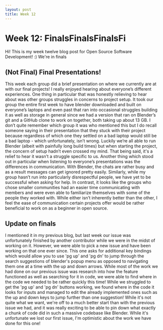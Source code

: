 ```yaml
---
layout: post
title: Week 12
---
```


# Week 12: FinalsFinalsFinalsFi
Hi! This is my week twelve blog post for Open Source Software Development! :) We're in finals

## (Not Final) Final Presentations!
This week each group did a brief presentation on where we currently are at with our final projects! I really enjoyed hearing about everyone’s different experiences. One thing in particular that was honestly relieving to hear about was other groups struggles in concerns to project setup. It took our group the entire first week to have blender downloaded and built on everyone’s laptops and even past that ran into occasional struggles building it as well as storage in general since we had a version that ran on Blender’s git and a GitHub clone to work on together, both taking up about 13 GB. I don’t quite remember which group it was who mentioned this but I do recall someone saying in their presentation that they stuck with their project because regardless of which one they settled on a bad laptop would still be a bad laptop - which unfortunately, isn’t wrong. Luckily we’re all able to run Blender (albeit with painfully long build times) but when starting the project, the concern of setup hadn’t even crossed my mind. That being said, it's a relief to hear it wasn’t a struggle specific to us. Another thing which stood out in particular when listening to everyone’s presentations was the differences in communication. With Blender, the chats are rather busy and as a result messages can get ignored pretty easily. Similarly, while my group hasn’t run into particularly disrespectful people, we have yet to be successful when asking for help. In contrast, it looks like the groups who chose smaller communities had an easier time communicating with members and were even able to familiarize themselves with some of the people they worked with. While either isn’t inherently better than the other, I feel the ease of communication certain projects offer would be rather beneficial to work on as a beginner in open source.

## Update on finals
I mentioned it in my previous blog, but last week our issue was unfortunately finished by another contributor while we were in the midst of working on it. However, we were able to pick a new issue and have been working on that one ever since. This one asks for additional key bindings which would allow you to use 'pg up' and 'pg dn' to jump through the search suggestions of blender's popup menu as opposed to navigating them one at a time with the up and down arrows. While most of the work we had done on our previous issue was research into how the feature functioned as well as searching for it in code, we were able to find where in the code we needed to be rather quickly this time! While we struggled to get the 'pg up' and 'pg dn' buttons working, we found where in the code it looks for inputs and managed to edit the already implemented ones such as the up and down keys to jump further than one suggestion! While it's not quite what we want, we're off to a much better start than with the previous issue we had, and it was really exciting to be able to pin down what exactly a chunk of code did in such a massive codebase like Blender. While it's unfortunate we lost our first issue, I'm optimistic about the work we have done for this one!




